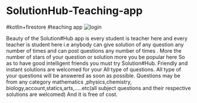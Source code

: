 # SolutionHub-Teaching-app
#kotlin+firestore
#teaching app
![login](https://user-images.githubusercontent.com/52281814/133035676-19fbc564-f6f0-4ac1-b3ad-ba7d4de3d860.png)


Beauty of the Solution#Hub app is every student is teacher here and
every teacher is student here i.e anybody can give solution of any question any number of times and can post questions any number of times .
More the number of stars of your question or solution more you be popular here
So as to have good intelligent friends you must try Solution#Hub.
Friendly and instant solutions are welcomed for your All type of questions.
All type of your questions will be answered as soon as possible.
Questions may be from any category mathematics ,physics,chemistry, biology,account,statics,arts,.....etc(all subject questions and their respective solutions are welcomed)
And it is free of cost.

